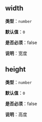 ## width

**类型**：`number`

**默认值**：`0`

**是否必须**：false

**说明**：宽度

## height

**类型**：`number`

**默认值**：`0`

**是否必须**：false

**说明**：高度
